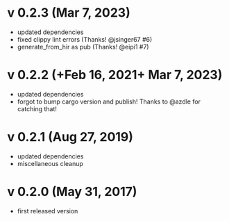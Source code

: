 # v 0.2.3 (Mar 7, 2023)

+ updated dependencies
+ fixed clippy lint errors (Thanks! @jsinger67 #6)
+ generate_from_hir as pub (Thanks! @eipi1 #7)

# v 0.2.2 (+Feb 16, 2021+ Mar 7, 2023)

+ updated dependencies
+ forgot to bump cargo version and publish! Thanks to @azdle for catching that!

# v 0.2.1 (Aug 27, 2019)

+ updated dependencies
+ miscellaneous cleanup

# v 0.2.0 (May 31, 2017)

+ first released version